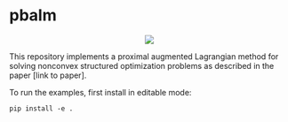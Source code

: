 pbalm
======

<p align="center">
    <a style="text-decoration:none !important;" href="https://arxiv.org/abs/XXXX.XXXX" alt="arXiv" target="_blank"><img src="https://img.shields.io/badge/paper-arXiv-red" /></a>
</p>

This repository implements a proximal augmented Lagrangian method for solving nonconvex structured optimization problems as described in the paper [link to paper].

To run the examples, first install in editable mode:

    pip install -e .


